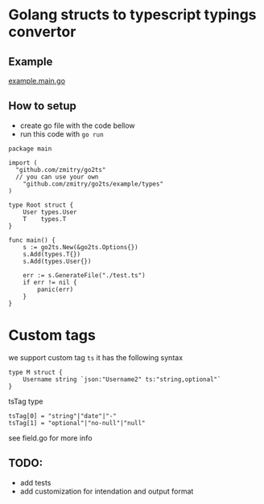 # Golang structs to typescript typings convertor

## Example

[example.main.go](https://github.com/zmitry/go2typings/blob/master/example/main.go)

## How to setup

- create go file with the code bellow
- run this code with `go run`

```golang
package main

import (
  "github.com/zmitry/go2ts"
  // you can use your own
	"github.com/zmitry/go2ts/example/types"
)

type Root struct {
	User types.User
	T    types.T
}

func main() {
	s := go2ts.New(&go2ts.Options{})
	s.Add(types.T{})
	s.Add(types.User{})

	err := s.GenerateFile("./test.ts")
	if err != nil {
		panic(err)
	}
}
```

# Custom tags

we support custom tag `ts` it has the following syntax

```
type M struct {
	Username string `json:"Username2" ts:"string,optional"`
}
```

tsTag type

```
tsTag[0] = "string"|"date"|"-"
tsTag[1] = "optional"|"no-null"|"null"
```

see field.go for more info

## TODO:

- add tests
- add customization for intendation and output format
